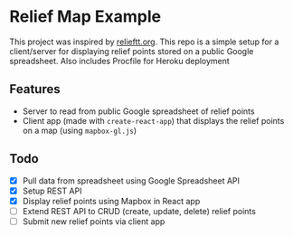 # Relief Map Example

This project was inspired by [relieftt.org](www.relieftt.org). This repo is a simple setup for a client/server for displaying relief points stored on a public Google spreadsheet. Also includes Procfile for Heroku deployment

## Features

- Server to read from public Google spreadsheet of relief points
- Client app (made with `create-react-app`) that displays the relief points on a map (using `mapbox-gl.js`)

## Todo

- [x] Pull data from spreadsheet using Google Spreadsheet API
- [x] Setup REST API
- [x] Display relief points using Mapbox in React app
- [ ] Extend REST API to CRUD (create, update, delete) relief points
- [ ] Submit new relief points via client app
